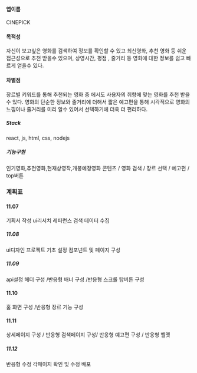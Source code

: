#### 앱이름

CINEPICK

#### 목적성

자신이 보고싶은 영화를 검색하여 정보를 확인할 수 있고
최신영화, 추천 영화 등 쉬운 접근성으로 추천 받을수 있으며,
상영시간, 평점 , 줄거리 등 영화에 대한 정보를 쉽고 빠르게 얻을수 있다.

#### 차별점

장르별 키워드를 통해 추천되는 영화 중 에서도 사용자의 취향에 맞는 영화를 추천 받을수 있다.
영화의 단순한 정보와 줄거리에 더해서 짧은 예고편을 통해 시각적으로 영화의 느낌이나
줄거리를 미리 알수 있어서 선택하기에 더욱 더 편리하다.

##### Stack

react, js, html, css, nodejs

##### 기능구현

인기영화,추천영화,현재상영작,개봉예정영화 콘텐츠 / 영화 검색 / 장르 선택 / 예고편 / top버튼

### 계획표

#### 11.07

기획서 작성
ui리서치
레퍼런스 검색
데이터 수집

##### 11.08

ui디자인
프로젝트 기초 설정
컴포넌트 및 페이지 구성

##### 11.09

api설정
헤더 구성 /반응형
배너 구성 /반응형
스크롤 탑버튼 구성

#### 11.10

홈 화면 구성 /반응형
장르 기능 구성

#### 11.11

상세페이지 구성 / 반응형
검색페이지 구성/ 반응형
예고편 구성 / 반응형
헬멧

##### 11.12

반응형 수정
각페이지 확인 및 수정
배포
